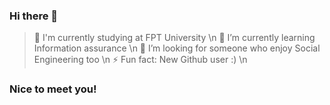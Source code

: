 ### Hi there 👋
> 🔭 I'm currently studying at FPT University \n
> 🌱 I’m currently learning Information assurance \n
> 🤔 I’m looking for someone who enjoy Social Engineering too \n
> ⚡ Fun fact: New Github user :) \n
### Nice to meet you!

<!--
**AcceleratorHTH/AcceleratorHTH** is a ✨ _special_ ✨ repository because its `README.md` (this file) appears on your GitHub profile.

Here are some ideas to get you started:

- 🔭 I’m currently working on ...
- 🌱 I’m currently learning ...
- 👯 I’m looking to collaborate on ...
- 🤔 I’m looking for help with ...
- 💬 Ask me about ...
- 📫 How to reach me: ...
- 😄 Pronouns: ...
- ⚡ Fun fact: ...
-->
